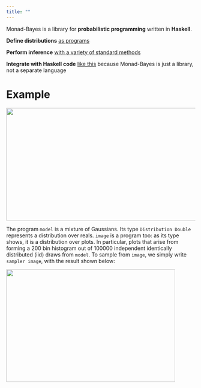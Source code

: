 ```yaml
---
title: ""
---
```


Monad-Bayes is a library for **probabilistic programming** written in **Haskell**.

**Define distributions** [as programs](../Introduction.html)

**Perform inference** [with a variety of standard methods](/tutorials.html) 

**Integrate with Haskell code** [like this](/examples.html) because Monad-Bayes is just a library, not a separate language

<!-- ```haskell
example :: Distribution Histogram
example = fmap histogram (replicateM 1000 (normal 0 1))
``` -->

# Example


<img src="../images/code_example.png" 
     width="720" 
     height="300" />

The program `model` is a mixture of Gaussians. Its type `Distribution Double` represents a distribution over reals. 
`image` is a program too: as its type shows, it is a distribution over plots. In particular, plots that arise from forming a 200 bin histogram out of 100000 independent identically distributed (iid) draws from `model`. 
To sample from `image`, we simply write `sampler image`, with the result shown below:


<img src="../images/plot.png" 
     width="450" 
     height="300" />

<!-- <html>
   <head>
   </head>

   <body>
      <div style = "position:relative; left:480px; top:2px; background-color:white;">
         
         
   </body>

</html>
<img src="../images/randomwalk.png" 
     width="400" 
     height="500" /> -->

<!-- (A sample from a distribution over diagrams, built by transforming a distribution over infinite lists, i.e. a random walk) -->
<!-- ](../randomwalk.png) -->
<!-- - why draw a sample and then make a plot when you can just define a distribution over plots instead (see todo). Sample from distributions over JSONs (see todo) or diagrams
- distributions over infinite (lazily evaluated) lists  are great for non-parametrics (see todo)
- build state space models as streams using `pipes`

inference methods are built modularly:

- write a particle filter that performs an MH step after every resampling step in one line (see todo) -->


